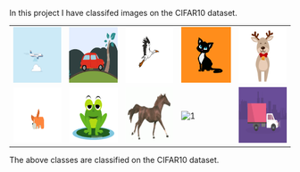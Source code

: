 In this project I have classifed images on the CIFAR10 dataset.

<table>
    <tr>
        <td> <img src="gifs\airplane.gif"  alt="1" width = 100px height = 100px ></td>
        <td> <img src="gifs\automobile.gif"  alt="1" width = 100px height = 100px ></td>
        <td> <img src="gifs\bird.gif"  alt="1" width = 100px height = 100px ></td>
        <td> <img src="gifs\cat.gif"  alt="1" width = 100px height = 100px ></td>
        <td> <img src="gifs\deer.gif"  alt="1" width = 100px height = 100px ></td>
    </tr> 
    <tr>
        <td> <img src="gifs\dog.gif"  alt="1" width = 100px height = 100px ></td>
        <td> <img src="gifs\frog.gif"  alt="1" width = 100px height = 100px ></td>
        <td> <img src="gifs\horse.gif"  alt="1" width = 100px height = 100px ></td>
        <td> <img src="gifs\ship.gif"  alt="1" width = 100px height = 100px ></td>
        <td> <img src="gifs\truck.gif"  alt="1" width = 100px height = 100px ></td>
    </tr>
</table>

The above classes are classified on the CIFAR10 dataset.
